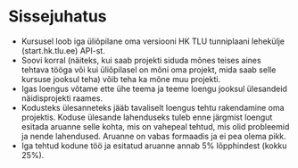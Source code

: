 # Sissejuhatus

- Kursusel loob iga üliõpilane oma versiooni HK TLU tunniplaani lehekülje (start.hk.tlu.ee) API-st.
- Soovi korral (näiteks, kui saab projekti siduda mõnes teises aines tehtava tööga või kui üliõpilasel on mõni oma projekt, mida saab selle kursuse jooksul teha) võib teha ka mõne muu projekti.
- Igas loengus võtame ette ühe teema ja teeme loengu jooksul ülesandeid näidisprojekti raames.
- Kodusteks ülesanneteks jääb tavaliselt loengus tehtu rakendamine oma projektis. Koduse ülesande lahenduseks tuleb enne järgmist loengut esitada aruanne selle kohta, mis on vahepeal tehtud, mis olid probleemid ja nende lahendused. Aruanne on vabas formaadis ja ei pea olema pikk.
- Iga tehtud kodune töö ja esitatud aruanne annab 5% lõpphindest (kokku 25%).

